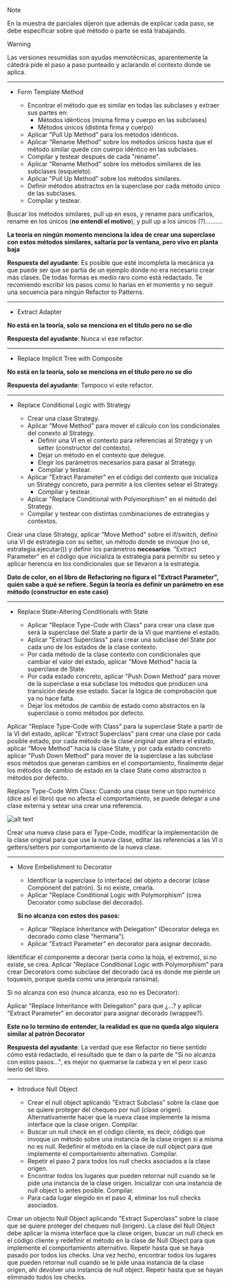 >[!note]
>En la muestra de parciales dijeron que además de explicar cada paso, se debe especificar sobre qué método o parte se está trabajando.

>[!warning]
>Las versiones resumidas son ayudas memotécnicas, aparentemente la cátedra pide el paso a paso punteado y aclarando el contexto donde se aplica.

<hr>

- Form Template Method

    - Encontrar el método que es similar en todas las subclases y extraer sus partes en:
        - Métodos idénticos (misma firma y cuerpo en las subclases)
        - Métodos únicos (distinta firma y cuerpo)
    - Aplicar "Pull Up Method" para los métodos idénticos.
    - Aplicar "Rename Method" sobre los métodos únicos hasta que el método similar quede con cuerpo idéntico en las subclases.
    - Compilar y testear después de cada "rename".
    - Aplicar "Rename Method" sobre los métodos similares de las subclases (esqueleto).
    - Aplicar "Pull Up Method" sobre los métodos similares.
    - Definir métodos abstractos en la superclase por cada método único de las subclases.
    - Compilar y testear.

Buscar los métodos similares, pull up en esos, y rename para unificarlos, rename en los únicos (**no entendí el motivo**), y pull up a los únicos (?)..........

**La teoría en ningún momento menciona la idea de crear una superclase con estos métodos similares, saltaría por la ventana, pero vivo en planta baja**

**Respuesta del ayudante**: Es posible que esté incompleta la mecánica ya que puede ser que se partía de un ejemplo donde no era necesario crear más clases. De todas formas es medio raro como está redactado. 
Te recomiendo escribir los pasos como lo harías en el momento y no seguir una secuencia para ningún Refactor to Patterns.

<hr>

- Extract Adapter

**No está en la teoría, solo se menciona en el título pero no se dio**

**Respuesta del ayudante**: Nunca vi ese refactor.

<hr>

- Replace Implicit Tree with Composite

**No está en la teoría, solo se menciona en el título pero no se dio**

**Respuesta del ayudante**: Tampoco vi este refactor.

<hr>

- Replace Conditional Logic with Strategy

    - Crear una clase Strategy.
    - Aplicar "Move Method" para mover el cálculo con los condicionales del conexto al Strategy.
        - Definir una VI en el contexto para referencias al Strategy y un setter (constructor del contexto).
        - Dejar un método en el contexto que delegue.
        - Elegir los parámetros necesarios para pasar al Strategy.
        - Compilar y testear.
    - Aplicar "Extract Parameter" en el código del contexto que inicializa un Strategy concreto, para permitir a los clientes setear el Strategy.
        - Compilar y testear.
    - Aplicar "Replace Conditional with Polymorphism" en el método del Strategy.
    - Compilar y testear con distintas combinaciones de estrategias y contextos.

Crear una clase Strategy, aplicar "Move Method" sobre el if/switch, definir una VI de estrategia con su setter, un método donde se invoque (no sé, estrategia.ejecutar()) y definir los parámetros **necesarios**.
"Extract Parameter" en el código que inicializa la estrategia para permitir su seteo y aplicar herencia en los condicionales que se llevaron a la estrategia.

**Dato de color, en el libro de Refactoring no figura el "Extract Parameter", quién sabe a qué se refiere. Según la teoría es definir un parámetro en ese método (constructor en este caso)**

<hr>

- Replace State-Altering Conditionals with State

    - Aplicar "Replace Type-Code with Class" para crear una clase que será la superclase del State a partir de la VI que mantiene el estado.
    - Aplicar "Extract Superclass" para crear una subclase del State por cada uno de los estados de la clase contexto.
    - Por cada método de la clase contexto con condicionales que cambiar el valor del estado, aplicar "Move Method" hacia la superclase de State.
    - Por cada estado concreto, aplicar "Push Down Method" para mover de la superclase a esa subclase los métodos que producen una transición desde ese estado. Sacar la lógica de comprobación que ya no hace falta.
    - Dejar los métodos de cambio de estado como abstractos en la superclase o como métodos por defecto.

Aplicar "Replace Type-Code with Class" para la superclase State a partir de la VI del estado, aplicar "Extract Superclass" para crear una clase por cada posible estado, por cada método de la clase original que altera el estado, aplicar "Move Method" hacia la clase State, y por cada estado concreto aplicar "Push Down Method" para mover de la superclase a las subclase esos métodos que generan cambios en el comportamiento, finalmente dejar los métodos de cambio de estado en la clase State como abstractos o métodos por defecto.

Replace Type-Code With Class: Cuando una clase tiene un tipo numérico (dice así el libro) que no afecta el comportamiento, se puede delegar a una clase externa y setear una crear una referencia.

![alt text](image-1.png)

Crear una nueva clase para el Type-Code, modificar la implementación de la clase original para que use la nueva clase, editar las referencias a las VI o getters/setters por comportamiento de la nueva clase.

<hr>

- Move Embelishment to Decorator

    - Identificar la superclase (o interface) del objeto a decorar (clase Component del patrón). Si no existe, crearla.
    - Aplicar "Replace Conditional Logic with Polymorphism" (crea Decorator como subclase del decorado).

    **Si no alcanza con estos dos pasos:**

    - Aplicar "Replace Inheritance with Delegation" (Decorator delega en decorado como clase "hermana").
    - Aplicar "Extract Parameter" en decorator para asignar decorado.

Identificar el componente a decorar (sería como la hoja, el extremo), si no existe, se crea. Aplicar "Replace Conditional Logic with Polymorphism" para crear Decorators como subclase del decorado (acá es donde me pierde un toquesin, porque queda como una jerarquía rarísima).

Si no alcanza con eso (nunca alcanza, eso no es Decorator):

Aplicar "Replace Inheritance with Delegation" para que ¿...? y aplicar "Extract Parameter" en decorator para asignar decorado (wrappee?).

**Este no lo termino de entender, la realidad es que no queda algo siquiera similar al patrón Decorator**

**Respuesta del ayudante**: La verdad que ese Refactor no tiene sentido cómo está redactado, el resultado que te dan o la parte de "Si no alcanza con estos pasos...", es mejor no quemarse la cabeza y en el peor caso leerlo del libro.

<hr>

- Introduce Null Object

    - Crear el null object aplicando "Extract Subclass" sobre la clase que se quiere proteger del chequeo por null (clase origen). Alternativamente hacer que la nueva clase implemente la misma interface que la clase origen. Compilar.
    - Buscar un null check en el código cliente, es decir, código que invoque un método sobre una instancia de la clase origen si a misma no es null. Redefinir el método en la clase de null object para que implemente el comportamiento alternativo. Compilar.
    - Repetir el paso 2 para todos los null checks asociados a la clase origen.
    - Encontrar todos los lugares que pueden retornar null cuando se le pide una instancia de la clase origen. Inicializar con una instancia de null object lo antes posible. Compilar.
    - Para cada lugar elegido en el paso 4, eliminar los null checks asociados.

Crear un objecto Null Object aplicando "Extract Superclass" sobre la clase que se quiere proteger del chequeo null (origen). La clase del Null Object debe aplicar la misma interface que la clase origen, buscar un null check en el código cliente y redefinir el método en la clase de Null Object para que implemente el comportamiento alternativo.
Repetir hasta que se haya pasado por todos los checks.
Una vez hecho, encontrar todos los lugares que pueden retornar null cuando se le pide unaa instancia de la clase origen, ahí devolver una instancia de null object.
Repetir hasta que se hayan eliminado todos los checks.